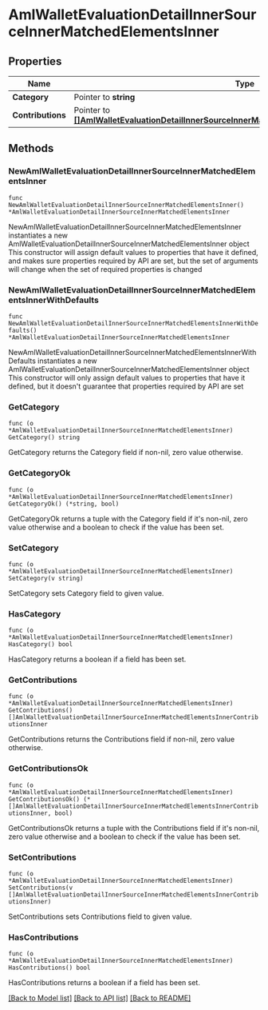 # AmlWalletEvaluationDetailInnerSourceInnerMatchedElementsInner

## Properties

Name | Type | Description | Notes
------------ | ------------- | ------------- | -------------
**Category** | Pointer to **string** | Category. | [optional] 
**Contributions** | Pointer to [**[]AmlWalletEvaluationDetailInnerSourceInnerMatchedElementsInnerContributionsInner**](AmlWalletEvaluationDetailInnerSourceInnerMatchedElementsInnerContributionsInner.md) |  | [optional] 

## Methods

### NewAmlWalletEvaluationDetailInnerSourceInnerMatchedElementsInner

`func NewAmlWalletEvaluationDetailInnerSourceInnerMatchedElementsInner() *AmlWalletEvaluationDetailInnerSourceInnerMatchedElementsInner`

NewAmlWalletEvaluationDetailInnerSourceInnerMatchedElementsInner instantiates a new AmlWalletEvaluationDetailInnerSourceInnerMatchedElementsInner object
This constructor will assign default values to properties that have it defined,
and makes sure properties required by API are set, but the set of arguments
will change when the set of required properties is changed

### NewAmlWalletEvaluationDetailInnerSourceInnerMatchedElementsInnerWithDefaults

`func NewAmlWalletEvaluationDetailInnerSourceInnerMatchedElementsInnerWithDefaults() *AmlWalletEvaluationDetailInnerSourceInnerMatchedElementsInner`

NewAmlWalletEvaluationDetailInnerSourceInnerMatchedElementsInnerWithDefaults instantiates a new AmlWalletEvaluationDetailInnerSourceInnerMatchedElementsInner object
This constructor will only assign default values to properties that have it defined,
but it doesn't guarantee that properties required by API are set

### GetCategory

`func (o *AmlWalletEvaluationDetailInnerSourceInnerMatchedElementsInner) GetCategory() string`

GetCategory returns the Category field if non-nil, zero value otherwise.

### GetCategoryOk

`func (o *AmlWalletEvaluationDetailInnerSourceInnerMatchedElementsInner) GetCategoryOk() (*string, bool)`

GetCategoryOk returns a tuple with the Category field if it's non-nil, zero value otherwise
and a boolean to check if the value has been set.

### SetCategory

`func (o *AmlWalletEvaluationDetailInnerSourceInnerMatchedElementsInner) SetCategory(v string)`

SetCategory sets Category field to given value.

### HasCategory

`func (o *AmlWalletEvaluationDetailInnerSourceInnerMatchedElementsInner) HasCategory() bool`

HasCategory returns a boolean if a field has been set.

### GetContributions

`func (o *AmlWalletEvaluationDetailInnerSourceInnerMatchedElementsInner) GetContributions() []AmlWalletEvaluationDetailInnerSourceInnerMatchedElementsInnerContributionsInner`

GetContributions returns the Contributions field if non-nil, zero value otherwise.

### GetContributionsOk

`func (o *AmlWalletEvaluationDetailInnerSourceInnerMatchedElementsInner) GetContributionsOk() (*[]AmlWalletEvaluationDetailInnerSourceInnerMatchedElementsInnerContributionsInner, bool)`

GetContributionsOk returns a tuple with the Contributions field if it's non-nil, zero value otherwise
and a boolean to check if the value has been set.

### SetContributions

`func (o *AmlWalletEvaluationDetailInnerSourceInnerMatchedElementsInner) SetContributions(v []AmlWalletEvaluationDetailInnerSourceInnerMatchedElementsInnerContributionsInner)`

SetContributions sets Contributions field to given value.

### HasContributions

`func (o *AmlWalletEvaluationDetailInnerSourceInnerMatchedElementsInner) HasContributions() bool`

HasContributions returns a boolean if a field has been set.


[[Back to Model list]](../README.md#documentation-for-models) [[Back to API list]](../README.md#documentation-for-api-endpoints) [[Back to README]](../README.md)


